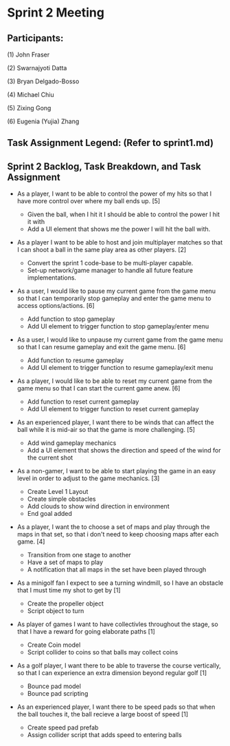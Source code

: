 # Sprint 2 Meeting

## Participants:
(1) John Fraser

(2) Swarnajyoti Datta

(3) Bryan Delgado-Bosso

(4) Michael Chiu

(5) Zixing Gong

(6) Eugenia (Yujia) Zhang

## Task Assignment Legend: (Refer to sprint1.md)

## Sprint 2 Backlog, Task Breakdown, and Task Assignment
- As a player, I want to be able to control the power of my hits so that I have more control over where my ball ends up. [5]
  - Given the ball, when I hit it I should be able to control the power I hit it with
  - Add a UI element that shows me the power I will hit the ball with.

- As a player I want to be able to host and join multiplayer matches so that I can shoot a ball in the same play area as other players. [2]
  - Convert the sprint 1 code-base to be multi-player capable.
  - Set-up network/game manager to handle all future feature implementations.

- As a user, I would like to pause my current game from the game menu so that I can temporarily stop gameplay and enter the game menu to access options/actions. [6]
  - Add function to stop gameplay
  - Add UI element to trigger function to stop gameplay/enter menu

- As a user, I would like to unpause my current game from the game menu so that I can resume gameplay and exit the game menu. [6]
  - Add function to resume gameplay
  - Add UI element to trigger function to resume gameplay/exit menu

- As a player, I would like to be able to reset my current game from the game menu so that I can start the current game anew. [6]
  - Add function to reset current gameplay
  - Add UI element to trigger function to reset current gameplay

- As an experienced player, I want there to be winds that can affect the ball while it is mid-air so that the game is more challenging. [5]
  - Add wind gameplay mechanics
  - Add a UI element that shows the direction and speed of the wind for the current shot

- As a non-gamer, I want to be able to start playing the game in an easy level in order to adjust to the game mechanics. [3]
  - Create Level 1 Layout
  - Create simple obstacles
  - Add clouds to show wind direction in environment
  - End goal added

- As a player, I want the to choose a set of maps and play through the maps in that set, so that i don't need to keep choosing maps after each game. [4]
  - Transition from one stage to another
  - Have a set of maps to play
  - A notification that all maps in the set have been played through

- As a minigolf fan I expect to see a turning windmill, so I have an obstacle that I must time my shot to get by [1]
  - Create the propeller object
  - Script object to turn

- As  player of games I want to have collectivles throughout the stage, so that I have a reward for going elaborate paths [1]
  - Create Coin model
  - Script collider to coins so that balls may collect coins

- As a golf player, I want there to be able to traverse the course vertically, so that I can experience an extra dimension beyond regular golf [1]
  - Bounce pad model
  - Bounce pad scripting

- As an experienced player, I want there to be speed pads so that when the ball touches it, the ball recieve a large boost of speed [1]
  - Create speed pad prefab
  - Assign collider script that adds speed to entering balls
